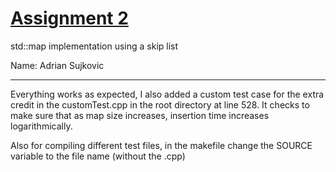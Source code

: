 # [Assignment 2](https://www.cs.binghamton.edu/~kchiu/cs440/assign/2/)

std::map implementation using a skip list

Name: Adrian Sujkovic

---

Everything works as expected, I also added a custom test case for the extra credit in the customTest.cpp in the root directory at line 528. It checks to make sure that as map size increases, insertion time increases logarithmically.

Also for compiling different test files, in the makefile change the SOURCE variable to the file name (without the .cpp)
